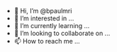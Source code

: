 - 👋 Hi, I’m @bpaulmri
- 👀 I’m interested in ...
- 🌱 I’m currently learning ...
- 💞️ I’m looking to collaborate on ...
- 📫 How to reach me ...

<!---
bpaulmri/bpaulmri is a ✨ special ✨ repository because its `README.md` (this file) appears on your GitHub profile.
You can click the Preview link to take a look at your changes.
--->
